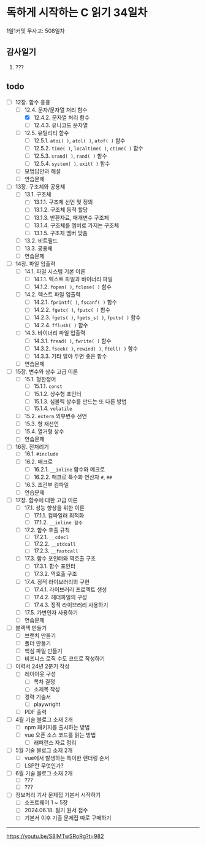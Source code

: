 # 독하게 시작하는 C 읽기 34일차

1일1커밋 무사고: 508일차

## 감사일기

1. ???

## todo

- [ ] 12장. 함수 응용
  - [ ] 12.4. 문자/문자열 처리 함수
    - [x] 12.4.2. 문자열 처리 함수
    - [ ] 12.4.3. 유니코드 문자열
  - [ ] 12.5. 유틸리티 함수
    - [ ] 12.5.1. `atoi( )`, `atol( )`, `atof( )` 함수
    - [ ] 12.5.2. `time( )`, `localtime( )`, `ctime( )` 함수
    - [ ] 12.5.3. `srand( )`, `rand( )` 함수
    - [ ] 12.5.4. `system( )`, `exit( )` 함수
  - [ ] 모범답안과 해설
  - [ ] 연습문제
- [ ] 13장. 구조체와 공용체
  - [ ] 13.1. 구조체
    - [ ] 13.1.1. 구조체 선언 및 정의
    - [ ] 13.1.2. 구조체 동적 할당
    - [ ] 13.1.3. 반환자료, 매개변수 구조체
    - [ ] 13.1.4. 구조체를 멤버로 가지는 구조체
    - [ ] 13.1.5. 구조체 멤버 맞춤
  - [ ] 13.2. 비트필드
  - [ ] 13.3. 공용체
  - [ ] 연습문제
- [ ] 14장. 파일 입출력
  - [ ] 14.1. 파일 시스템 기본 이론
    - [ ] 14.1.1. 텍스트 파일과 바이너리 파일
    - [ ] 14.1.2. `fopen( )`, `fclose( )` 함수
  - [ ] 14.2. 텍스트 파일 입출력
    - [ ] 14.2.1. `fprintf( )`, `fscanf( )` 함수
    - [ ] 14.2.2. `fgetc( )`, `fputc( )` 함수
    - [ ] 14.2.3. `fgets( )`, `fgets_s( )`, `fputs( )` 함수
    - [ ] 14.2.4. `fflush( )` 함수
  - [ ] 14.3. 바이너리 파일 입출력
    - [ ] 14.3.1. `fread( )`, `fwrite( )` 함수
    - [ ] 14.3.2. `fseek( )`, `rewind( )`, `ftell( )` 함수
    - [ ] 14.3.3. 기타 알아 두면 좋은 함수
  - [ ] 연습문제
- [ ] 15장. 변수와 상수 고급 이론
  - [ ] 15.1. 형한정어
    - [ ] 15.1.1. `const`
    - [ ] 15.1.2. 상수형 포인터
    - [ ] 15.1.3. 심볼릭 상수를 만드는 또 다른 방법
    - [ ] 15.1.4. `volatile`
  - [ ] 15.2. `extern` 외부변수 선언
  - [ ] 15.3. 형 재선언
  - [ ] 15.4. 열거형 상수
  - [ ] 연습문제
- [ ] 16장. 전처리기
  - [ ] 16.1. `#include`
  - [ ] 16.2. 매크로
    - [ ] 16.2.1. `__inline` 함수와 메크로
    - [ ] 16.2.2. 매크로 특수화 연산자 `#`, `##`
  - [ ] 16.3. 조건부 컴파일
  - [ ] 연습문제
- [ ] 17장. 함수에 대한 고급 이론
  - [ ] 17.1. 성능 향상을 위한 이론
    - [ ] 17.1.1. 컴파일러 최적화
    - [ ] 17.1.2. `__inline 함수`
  - [ ] 17.2. 함수 호출 규칙
    - [ ] 17.2.1. `__cdecl`
    - [ ] 17.2.2. `__stdcall`
    - [ ] 17.2.3. `__fastcall`
  - [ ] 17.3. 함수 포인터와 역호출 구조
    - [ ] 17.3.1. 함수 포인터
    - [ ] 17.3.2. 역호출 구조
  - [ ] 17.4. 정적 라이브러리의 구현
    - [ ] 17.4.1. 라이브러리 프로젝트 생성
    - [ ] 17.4.2. 헤더파일의 구성
    - [ ] 17.4.3. 정적 라이브러리 사용하기
  - [ ] 17.5. 가변인자 사용하기
  - [ ] 연습문제
- [ ] 블랙잭 만들기
  - [ ] 브랜치 만들기
  - [ ] 폴더 만들기
  - [ ] 핵심 파일 만들기
  - [ ] 비즈니스 로직 수도 코드로 작성하기
- [ ] 이력서 24년 2분기 작성
  - [ ] 레이아웃 구성
    - [ ] 목차 결정
    - [ ] 소제목 작성
  - [ ] 경력 기술서
    - [ ] playwright
  - [ ] PDF 출력
- [ ] 4월 기술 블로그 소재 2개
  - [ ] npm 패키지를 출시하는 방법
  - [ ] vue 오픈 소스 코드를 읽는 방법
    - [ ] 래퍼런스 자료 정리
- [ ] 5월 기술 블로그 소재 2개
  - [ ] vue에서 발생하는 특이한 랜더링 순서
  - [ ] LSP란 무엇인가?
- [ ] 6월 기술 블로그 소재 2개
  - [ ] ???
  - [ ] ???
- [ ] 정보처리 기사 문제집 기본서 시작하기
  - [ ] 소프트웨어 1 ~ 5장
  - [ ] 2024.06.18. 필기 원서 접수
  - [ ] 기본서 이후 기출 문제집 따로 구매하기

---

https://youtu.be/S8lMTwSRoRg?t=982
